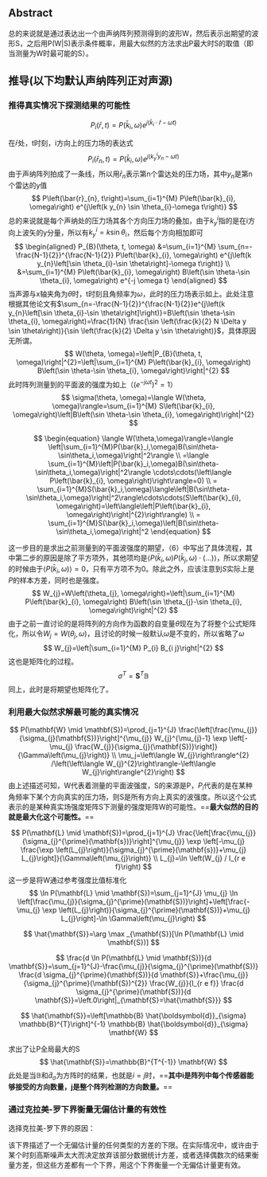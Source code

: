## Abstract

总的来说就是通过表达出一个由声纳阵列预测得到的波形W，然后表示出期望的波形S，之后用P(W|S)表示条件概率，用最大似然的方法求出P最大时S的取值（即当测量为W时最可能的S）。

## 推导(以下均默认声纳阵列正对声源)



### 推得真实情况下探测结果的可能性

$$
P_{i}(\bar{r}, t)=P\left(\bar{k}_{i}, \omega\right) e^{j\left(\bar{k}_{i} \cdot \bar{r}-\omega t\right)}
$$

在$\bar{r}$处，t时刻，i方向上的压力场的表达式
$$
P_{i}\left(\bar{r}_{n}, t\right)=P\left(\bar{k}_{i}, \omega\right) e^{j\left(k_{y}^{i} y_{n}-\omega t\right)}
$$
由于声纳阵列拍成了一条线，所以用$\bar{r}_n$表示第n个雷达处的压力场，其中$y_n$是第n个雷达的y值
$$
P\left(\bar{r}_{n}, t\right)=\sum_{i=1}^{M} P\left(\bar{k}_{i}, \omega\right) e^{j\left(k y_{n} \sin \theta_{i}-\omega t\right)}
$$
总的来说就是每个声纳处的压力场其各个方向压力场的叠加，由于$k_y^i$指的是在i方向上波矢的y分量，所以有$k_y^i=k\sin\theta_i$，然后每个方向相加即可
$$
\begin{aligned}
P_{B}(\theta, t, \omega) &=\sum_{i=1}^{M} \sum_{n=-\frac{N-1}{2}}^{\frac{N-1}{2}} P\left(\bar{k}_{i}, \omega\right) e^{j\left(k y_{n}\left[\sin \theta_{i}-\sin \theta\right]-\omega t\right)} \\
&=\sum_{i=1}^{M} P\left(\bar{k}_{i}, \omega\right) B\left(\sin \theta-\sin \theta_{i}, \omega\right) e^{-j \omega t}
\end{aligned}
$$
当声源与x轴夹角为$\theta$时，t时刻且角频率为$\omega$，此时的压力场表示如上。此处注意根据其他论文有$\sum_{n=-\frac{N-1}{2}}^{\frac{N-1}{2}}e^{j\left(k y_{n}\left[\sin \theta_{i}-\sin \theta\right]\right)}=B\left(\sin \theta-\sin \theta_{i}, \omega\right)=\frac{1}{N} \frac{\sin \left(\frac{k}{2} N \Delta y \sin \theta\right)}{\sin \left(\frac{k}{2} \Delta y \sin \theta\right)}$，具体原因无所谓。
$$
W(\theta, \omega)=\left|P_{B}(\theta, t, \omega)\right|^{2}=\left|\sum_{i=1}^{M} P\left(\bar{k}_{i}, \omega\right) B\left(\sin \theta-\sin \theta_{i}, \omega\right)\right|^{2}
$$
此时阵列测量到的平面波的强度为如上（$(e^{-j\omega t})^2=1$）
$$
\sigma(\theta, \omega)=\langle W(\theta, \omega)\rangle=\sum_{i=1}^{M} S\left(\bar{k}_{i}, \omega\right)\left|B\left(\sin \theta-\sin \theta_{i}, \omega\right)\right|^{2}
$$

$$
\begin{equation}
\langle W(\theta,\omega)\rangle=\langle \left|\sum_{i=1}^{M}P(\bar{k}_i,\omega)B(\sin\theta-\sin\theta_i,\omega)\right|^2\rangle
\\
=\langle \sum_{i=1}^{M}\left|P(\bar{k}_i,\omega)B(\sin\theta-\sin\theta_i,\omega)\right|^2\rangle \cdots\cdots(\left\langle P\left(\bar{k}_{i}, \omega\right)\right\rangle=0)
\\
= \sum_{i=1}^{M}S(\bar{k}_i,\omega)\langle\left|B(\sin\theta-\sin\theta_i,\omega)\right|^2\rangle\cdots\cdots(S\left(\bar{k}_{i}, \omega\right)=\left\langle\left|P\left(\bar{k}_{i}, \omega\right)\right|^{2}\right\rangle)
\\
= \sum_{i=1}^{M}S(\bar{k}_i,\omega)\left|B(\sin\theta-\sin\theta_i,\omega)\right|^2
\end{equation}
$$



这一步目的是求出之前测量到的平面波强度的期望，（6）中写出了具体流程，其中第二步的原因是除了平方项外，其他项均是$\left\langle P(\bar{k}_i,\omega)P(\bar{k}_j,\omega)\cdot(...)\right\rangle$，所以求期望的时候由于$\left\langle P\left(\bar{k}_{i}, \omega\right)\right\rangle=0$，只有平方项不为0。除此之外，应该注意到$S$实际上是$P$的样本方差，同时也是强度。
$$
W_{j}=W\left(\theta_{j}, \omega\right)=\left|\sum_{i=1}^{M} P\left(\bar{k}_{i}, \omega\right) B\left(\sin \theta_{j}-\sin \theta_{i}, \omega\right)\right|^{2}
$$
由于之前一直讨论的是将阵列的方向作为函数的自变量$\theta$现在为了将整个公式矩阵化，所以令$W_{j}=W\left(\theta_{j}, \omega\right)$，且讨论的时候一般默认$\omega$是不变的，所以省略了$\omega$
$$
W_{j}=\left|\sum_{i=1}^{M} P_{i} B_{i j}\right|^{2}
$$
这也是矩阵化的过程。
$$
\sigma^{T}=\mathbf{S}^{T} \mathbb{B}
$$
同上，此时是将期望也矩阵化了。

### 利用最大似然求解最可能的真实情况


$$
P(\mathbf{W} \mid \mathbf{S})=\prod_{j=1}^{J} \frac{\left[\frac{\mu_{j}}{\sigma_{j}(\mathbf{S})}\right]^{\mu_{j}} W_{j}^{\mu_{j}-1} \exp \left[-\mu_{j} \frac{W_{j}}{\sigma_{j}(\mathbf{S})}\right]}{\Gamma\left(\mu_{j}\right)}
\\
\mu_j=\left\langle W_{j}\right\rangle^{2} /\left(\left\langle W_{j}^{2}\right\rangle-\left\langle W_{j}\right\rangle^{2}\right)
$$
由上述描述可知，W代表着测量的平面波强度，S的来源是P，$P_i$代表的是在某种角频率下某个方向真实的压力场，则S是所有方向上真实的波强度。所以这个公式表示的是某种真实场强度矩阵S下测量的强度矩阵W的可能性。==**最大似然的目的就是最大化这个可能性。**==


$$
P(\mathbf{L} \mid \mathbf{S})=\prod_{j=1}^{J} \frac{\left[\frac{\mu_{j}}{\sigma_{j}^{\prime}(\mathbf{s})}\right]^{\mu_{j}} \exp \left[-\mu_{j} \frac{\exp \left(L_{j}\right)}{\sigma_{j}^{\prime}(\mathbf{s})}+\mu_{j} L_{j}\right]}{\Gamma\left(\mu_{j}\right)}
\\
L_{j}=\ln \left(W_{j} / I_{r e f}\right)
$$
这一步是将W通过参考强度比值标准化
$$
\ln P(\mathbf{L} \mid \mathbf{S})=\sum_{j=1}^{J} \mu_{j} \ln \left[\frac{\mu_{j}}{\sigma_{j}^{\prime}(\mathbf{S})}\right]+\left[\frac{-\mu_{j} \exp \left(L_{j}\right)}{\sigma_{j}^{\prime}(\mathbf{S})}+\mu_{j} L_{j}\right]-\ln \Gamma\left(\mu_{j}\right)
$$

$$
\hat{\mathbf{S}}=\arg \max _{\mathbf{S}}[\ln P(\mathbf{L} \mid \mathbf{S})]
$$

$$
\frac{d \ln P(\mathbf{L} \mid \mathbf{S})}{d \mathbf{S}}=\sum_{j=1}^{J}-\frac{\mu_{j}}{\sigma_{j}^{\prime}(\mathbf{S})} \frac{d \sigma_{j}^{\prime}(\mathbf{S})}{d \mathbf{S}}+\frac{\mu_{j}}{\sigma_{j}^{\prime}(\mathbf{S})^{2}} \frac{W_{j}}{I_{r e f}} \frac{d \sigma_{j}^{\prime}(\mathbf{S})}{d \mathbf{S}}=\left.0\right|_{\mathbf{S}=\hat{\mathbf{S}}}
$$

$$
\hat{\mathbf{S}}=\left[\mathbb{B} \hat{\boldsymbol{d}}_{\sigma} \mathbb{B}^{T}\right]^{-1} \mathbb{B} \hat{\boldsymbol{d}}_{\sigma} \mathbf{W}
$$

求出了让P全局最大的S
$$
\hat{\mathbf{S}}=\mathbb{B}^{T^{-1}} \mathbf{W}
$$
此处是当$\mathbb{B}$和$\hat d_\sigma$为方阵时的结果，也就是$i=j$时，==**其中i是阵列中每个传感器能够接受的方向数量，j是整个阵列检测的方向数量。**==

### 通过克拉美-罗下界衡量无偏估计量的有效性

选择克拉美-罗下界的原因：

该下界描述了一个无偏估计量的任何类型的方差的下限。在实际情况中，或许由于某个时刻高斯噪声太大而决定放弃该部分数据统计方差，或者选择偶数次的结果衡量方差，但这些方差都有一个下界，用这个下界衡量一个无偏估计量更有效。

